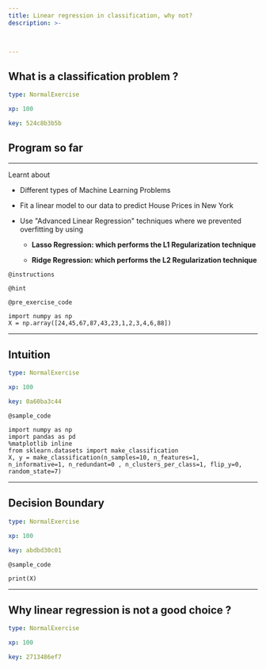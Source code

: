 ```yaml
---
title: Linear regression in classification, why not?
description: >-
  


---
```

## What is a classification problem ?

```yaml
type: NormalExercise

xp: 100

key: 524c8b3b5b
```

## Program so far
***
 Learnt about
 
 - Different types of Machine Learning Problems

 - Fit a linear model to our data to predict House Prices in New York
 
 - Use "Advanced Linear Regression" techniques where we prevented overfitting by using
 
      - **Lasso Regression: which performs the L1 Regularization technique**
      
      - **Ridge Regression: which performs the L2 Regularization technique**

`@instructions`


`@hint`


`@pre_exercise_code`
```{python}
import numpy as np
X = np.array([24,45,67,87,43,23,1,2,3,4,6,88])
```








---
## Intuition

```yaml
type: NormalExercise

xp: 100

key: 0a60ba3c44
```






`@sample_code`
```{python}
import numpy as np
import pandas as pd
%matplotlib inline
from sklearn.datasets import make_classification
X, y = make_classification(n_samples=10, n_features=1, n_informative=1, n_redundant=0 , n_clusters_per_class=1, flip_y=0, random_state=7)
```







---
## Decision Boundary

```yaml
type: NormalExercise

xp: 100

key: abdbd30c01
```






`@sample_code`
```{python}
print(X)
```







---
## Why linear regression is not a good choice ?

```yaml
type: NormalExercise

xp: 100

key: 2713486ef7
```












